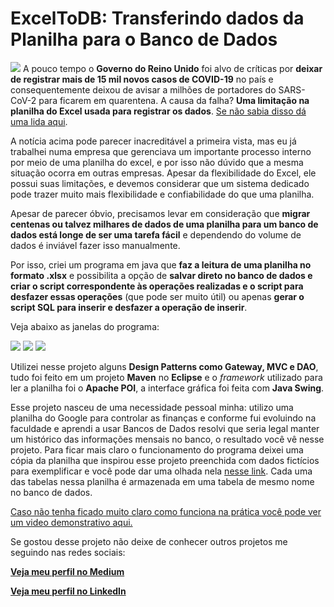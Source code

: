 # ExcelToDB: Transferindo dados da Planilha para o Banco de Dados
![](https://github.com/fabioTowers/ExcelToDB/blob/main/ilustracao_ExcelToDB.jpg)
A pouco tempo o **Governo do Reino Unido** foi alvo de críticas por **deixar de registrar mais de 15 mil novos casos de COVID-19** no país e consequentemente deixou de avisar a milhões de portadores do SARS-CoV-2 para ficarem em quarentena. A causa da falha? **Uma limitação na planilha do Excel usada para registrar os dados**. [Se não sabia disso dá uma lida aqui](https://gizmodo.uol.com.br/limitacao-excel-reino-unido-covid-19/).

A notícia acima pode parecer inacreditável a primeira vista, mas eu já trabalhei numa empresa que gerenciava um importante processo interno por meio de uma planilha do excel, e por isso não dúvido que a mesma situação ocorra em outras empresas. Apesar da flexibilidade do Excel, ele possui suas limitações, e devemos considerar que um sistema dedicado pode trazer muito mais flexibilidade e confiabilidade do que uma planilha.

Apesar de parecer óbvio, precisamos levar em consideração que **migrar centenas ou talvez milhares de dados de uma planilha para um banco de dados está longe de ser uma tarefa fácil** e dependendo do volume de dados é inviável fazer isso manualmente.

Por isso, criei um programa em java que **faz a leitura de uma planilha no formato .xlsx** e possibilita a opção de **salvar direto no banco de dados e criar o script correspondente às operações realizadas e o script para desfazer essas operações** (que pode ser muito útil) ou apenas **gerar o script SQL para inserir e desfazer a operação de inserir**.

Veja abaixo as janelas do programa:

![](https://github.com/fabioTowers/ExcelToDB/blob/main/janela_escolher_arquivo.png)
![](https://github.com/fabioTowers/ExcelToDB/blob/main/janela_visualizar_tabelas.png)
![](https://github.com/fabioTowers/ExcelToDB/blob/main/janela_configurar_banco.png)

Utilizei nesse projeto alguns **Design Patterns como Gateway, MVC e DAO**, tudo foi feito em um projeto **Maven** no **Eclipse** e o *framework* utilizado para ler a planilha foi o **Apache POI**, a interface gráfica foi feita com **Java Swing**.

Esse projeto nasceu de uma necessidade pessoal minha: utilizo uma planilha do Google para controlar as finanças e conforme fui evoluindo na faculdade e aprendi a usar Bancos de Dados resolvi que seria legal manter um histórico das informações mensais no banco, o resultado você vê nesse projeto.
Para ficar mais claro o funcionamento do programa deixei uma cópia da planilha que inspirou esse projeto preenchida com dados fictícios para exemplificar e você pode dar uma olhada nela [nesse link](https://docs.google.com/spreadsheets/d/1kM-nf5Hjwc83KpomDjvyMolrkByd4O-8A1gPx5RV3P4/edit?usp=sharing). Cada uma das tabelas nessa planilha é armazenada em uma tabela de mesmo nome no banco de dados.

[Caso não tenha ficado muito claro como funciona na prática você pode ver um video demonstrativo aqui.](https://drive.google.com/file/d/1vTl1WZqnOr04wwQIuOruDHzCb9PjfsIe/view?usp=sharing)

Se gostou desse projeto não deixe de conhecer outros projetos me seguindo nas redes sociais:

[**Veja meu perfil no Medium**](https://medium.com/@fabiomendes_95615)

[**Veja meu perfil no LinkedIn**](https://www.linkedin.com/in/fabio-mendes-35743b128)
